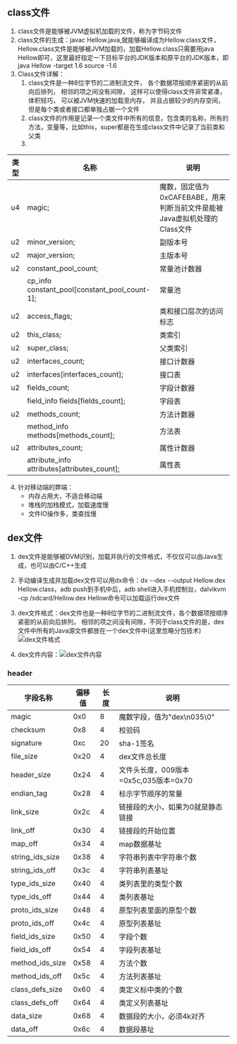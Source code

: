 ## class文件

 1. class文件是能够被JVM虚拟机加载的文件，称为字节码文件
 2. class文件的生成：javac Hellow.java,就能够编译成为Hellow.class文件，Hellow.class文件是能够被JVM加载的，加载Hellow.class只需要用java Hellow即可，这里最好指定一下目标平台的JDK版本和原平台的JDK版本，即java Hellow -target 1.6 source -1.6
 3. Class文件详解：
    1. class文件是一种8位字节的二进制流文件， 各个数据项按顺序紧密的从前向后排列， 相邻的项之间没有间隙， 这样可以使得class文件非常紧凑， 体积轻巧， 可以被JVM快速的加载至内存， 并且占据较少的内存空间，但是每个类或者接口都单独占据一个文件
    2. class文件的作用是记录一个类文件中所有的信息，包含类的名称，所有的方法，变量等，比如this，super都是在生成class文件中记录了当前类和父类
    3. 

|  类型     | 名称   |  说明 | 
| ---|---|---|
|u4 |magic;                                     |魔数，固定值为0xCAFEBABE，用来判断当前文件是能被Java虚拟机处理的Class文件|
|u2 |minor_version;                             |副版本号|
|u2 |major_version;                             |主版本号|
|u2 |constant_pool_count;                       |常量池计数器|
||cp_info constant_pool[constant_pool_count-1]; |常量池|
|u2 |access_flags;                              |类和接口层次的访问标志|
|u2 |this_class;                                |类索引|
|u2 |super_class;                               |父类索引|
|u2 |interfaces_count;                          |接口计数器|
|u2 |interfaces[interfaces_count];              |接口表|
|u2 |fields_count;                              |字段计数器|
| |field_info fields[fields_count];              |字段表|
|u2 |methods_count;                             |方法计数器|
| |method_info methods[methods_count];           |方法表|
|u2 |attributes_count;                          |属性计数器|
||attribute_info attributes[attributes_count];  |属性表|


4.  针对移动端的弊端：
      - 内存占用大，不适合移动端
      - 堆栈的加栈模式，加载速度慢
      - 文件IO操作多，类查找慢
## dex文件
1. dex文件是能够被DVM识别，加载并执行的文件格式，不仅仅可以由Java生成，也可以由C/C++生成
2. 手动编译生成并加载dex文件可以用dx命令：dx --dex --output Hellow.dex Hellow.class，adb push到手机中后，adb shell进入手机控制台，dalvikvm -cp /sdcard/Hellow.dex Hellow命令可以加载运行dex文件
3. dex文件格式：dex文件也是一种8位字节的二进制流文件，各个数据项按顺序紧密的从前向后排列， 相邻的项之间没有间隙，不同于class文件的是，dex文件中所有的Java源文件都放在一个dex文件中(这里忽略分包技术)![dex文件格式][1]


4. dex文件内容：![dex文件内容][2]


  [1]: http://upload-images.jianshu.io/upload_images/1152636-8230c5995981b7c2.png?imageMogr2/auto-orient/strip%7CimageView2/2/w/1240
  [2]: http://img.blog.csdn.net/20160215153108181?watermark/2/text/aHR0cDovL2Jsb2cuY3Nkbi5uZXQv/font/5a6L5L2T/fontsize/400/fill/I0JBQkFCMA==/dissolve/70/gravity/Center
 
### header

|  字段名称     | 偏移值   |    长度  |  说明   | 
| ---|---|---|---|
|  magic      | 0x0      |	8    |	魔数字段，值为"dex\n035\0"| 
|checksum     |	0x8	   |4|	校验码|
|signature    |	0xc |	20|	sha-1签名|
|file_size    |	0x20	|4 |	dex文件总长度|
|header_size  |	0x24 |	4 |	文件头长度，009版本=0x5c,035版本=0x70|
|endian_tag   |	0x28 |	4	|标示字节顺序的常量|
|link_size|	0x2c|	4	|链接段的大小，如果为0就是静态链接|
|link_off|	0x30|	4	|链接段的开始位置|
|map_off|	0x34|	4	|map数据基址|
|string_ids_size|	0x38	|4	|字符串列表中字符串个数|
|string_ids_off|	0x3c	|4	|字符串列表基址|
|type_ids_size|	0x40|	4|	类列表里的类型个数|
|type_ids_off|	0x44 |	4|	类列表基址|
|proto_ids_size|	0x48|	4	|原型列表里面的原型个数|
|proto_ids_off|	0x4c	|4|	原型列表基址|
|field_ids_size|	0x50|	4	|字段个数|
|field_ids_off|	0x54|	4|	字段列表基址|
|method_ids_size|	0x58|	4	|方法个数|
|method_ids_off	|0x5c	|4|	方法列表基址|
|class_defs_size|	0x60|	4	|类定义标中类的个数
|class_defs_off |	0x64|	4	| 类定义列表基址 |
|data_size	|0x68	|4|	数据段的大小，必须4k对齐|
|data_off	|0x6c|	4	|数据段基址|